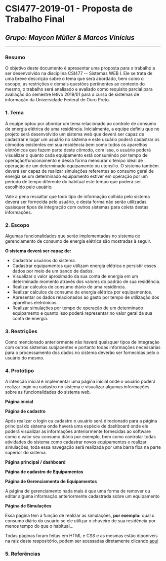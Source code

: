 # **CSI477-2019-01 - Proposta de Trabalho Final**
## *Grupo: Maycon Müller & Marcos Vinícius*

--------------

<!-- Descrever um resumo sobre o trabalho. -->

### Resumo
O objetivo deste documento é apresentar uma proposta para o trabalho a ser desenvolvido na disciplina CSI477 -- Sistemas WEB I. Ele se trata de uma breve descrição sobre o tema que será abordado, bem como o escopo, as restrições e demais questões pertinentes ao contexto do mesmo, o trabalho será analisado e avaliado como requisito  parcial para avaliação do semestre letivo 2019/01 para o curso de sistemas de informação da Universidade Federal de Ouro Preto.


<!-- Apresentar o tema. -->
### 1. Tema
  A equipe optou por abordar um tema relacionado ao controle de consumo de energia elétrica de uma residência. Inicialmente, a equipe definiu que no projeto será desenvolvido um sistema web que deverá ser capaz de  cadastrar e logar um usuário no sistema e este usuário poderá cadastrar os cômodos existentes em sua residência bem como todos os aparelhos eletrônicos que fazem parte deste cômodo, com isso, o usuário  poderá visualizar o quanto cada equipamento está consumindo por tempo de operação/funcionamento e dessa forma mensurar o tempo ideal de operação de um determinado equipamento ou utensílio. O sistema também deverá ser capaz de realizar simulações referentes ao consumo geral de energia se um determinado equipamento estiver em operação por um período de tempo diferente do habitual este tempo que poderá ser escolhido pelo usuário.

  Vale a pena ressaltar que todo tipo de informação colhida pelo sistema deverá ser fornecida pelo usuário, e desta forma não serão utilizadas quaisquer tipos de integração com outros sistemas para coleta destas informações.

<!-- Descrever e delimitar o escopo da aplicação. -->
### 2. Escopo

 Algumas funcionalidades que serão implementadas no sistema de gerenciamento de consumo de energia elétrica são mostradas à seguir.

 **O sistema deverá ser capaz de:**

  * Cadastrar usuários do sistema.
  * Cadastrar equipamentos que utilizam energia elétrica e persistir esses dados por meio de um banco de dados.
  * Visualizar o valor aproximado  da sua conta de energia em um determinado momento através dos valores do padrão de sua residência.
  * Realizar cálculos de consumo diário de uma residência.
  * Realizar cálculos de consumo de energia elétrica por equipamentos.
  * Apresentar os dados relacionados ao gasto por tempo de utilização dos aparelhos eletrônicos.
  * Realizar simulações por tempo de operação de um determinado equipamento e quanto isso poderá representar no valor geral da sua conta de energia.

<!-- Apresentar restrições de funcionalidades e de escopo. -->
### 3. Restrições

Como mencionado anteriormente não haverá quaisquer tipos de integração com outros sistemas subjacentes e portanto todas informações necessárias para o processamento dos dados no sistema deverão ser fornecidas pelo o usuário do mesmo.

<!-- Construir alguns protótipos para a aplicação, disponibilizá-los no Github e descrever o que foi considerado. //-->
### 4. Protótipo

A intenção inicial é implementar uma página inicial onde o usuário poderá realizar login  ou cadastro no sistema e visualizar algumas informações sobre as funcionalidades  do sistema web.

**Página inicial**

**Página de cadastro**

Após realizar o login ou cadastro o usuário será direcionado para a página principal do sistema onde haverá uma espécie de dashboard onde ele poderá visualizar as informações anteriormente fornecidas ao software como o valor seu consumo diário por exemplo, bem como controlar todas atividades do sistema como cadastrar novos equipamentos e realizar simulações, toda essa navegação será realizada por uma barra fixa na parte superior do sistema.

**Página principal / dashboard**

**Página de cadastro de Equipamentos**

**Página de Gerenciamento de Equipamentos**

A página de gerenciamento nada mais é que uma forma de remover ou editar alguma informação anteriormente cadastrada sobre um equipamento

**Página de Simulações**

Essa página tem a função de realizar as simulações, **por exemplo:** qual o consumo diário do usuário se ele utilizar o chuveiro de sua residência por menos tempo do que o habitual...

Todas páginas foram feitas em HTML e CSS e as mesmas estão diponíveis na raiz deste respositório, podem ser acessadas diretamente clicando [aqui](https://github.com/UFOP-CSI477/2019-01-trabalho-final-2019-01-trabalho-final-maycon-marcos/tree/master/telas-html)


### 5. Referências
